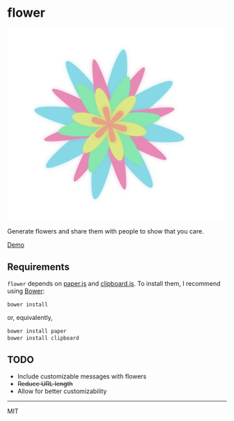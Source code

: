 # flower

<img src="flower.png" alt="flower created with flower" width="500" />

Generate flowers and share them with people to show that you care.

[Demo](http://harrisonbachrach.com/flower)

## Requirements

`flower` depends on [paper.js](http://paperjs.org/) and
[clipboard.js](https://clipboardjs.com/). To install them, I recommend using
[Bower](https://bower.io):

	bower install

or, equivalently,

	bower install paper
	bower install clipboard

## TODO

- Include customizable messages with flowers
- ~~Reduce URL length~~
- Allow for better customizability

----
MIT
